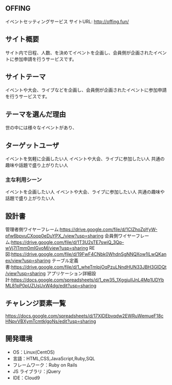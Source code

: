 ## OFFING

イベントセッティングサービス
サイトURL: http://offing.fun/

## サイト概要

サイト内で日程、人数、を決めてイベントを企画し、会員側が企画されたイベントに参加申請を行うサービスです。

## サイトテーマ

イベントや大会、ライブなどを企画し、会員側が企画されたイベントに参加申請を行うサービスです。

## テーマを選んだ理由

世の中には様々なイベントがあり、

## ターゲットユーザ

イベントを気軽に企画したい人
イベントや大会、ライブに参加したい人
共通の趣味や話題で盛り上がりたい人

### 主な利用シーン

イベントを企画したい人
イベントや大会、ライブに参加したい人
共通の趣味や話題で盛り上がりたい人

## 設計書

管理者側ワイヤーフレーム:https://drive.google.com/file/d/1ClZhoZpYyW-pfw6bpvuCXoop0eDuYPX_/view?usp=sharing
会員側ワイヤーフレーム:https://drive.google.com/file/d/1T3U2sTE7swiQ_3Qp-wVj7lTmm0mIGvoM/view?usp=sharing
RE図:https://drive.google.com/file/d/19FwF4CNbk0WhdnSgNNQXow1lLwQKanex/view?usp=sharing
テーブル定義書:https://drive.google.com/file/d/1_wheTmlpjOqPzuLNndHUN33JBH3GIDQt/view?usp=sharing
アプリケーション詳細設計:https://docs.google.com/spreadsheets/d/1_ew35_1XggjuIIJnL4Mp1UDYbML81pP0pUZUsUxW4dg/edit?usp=sharing


## チャレンジ要素一覧

https://docs.google.com/spreadsheets/d/17XIDEbvqdw2EWRuWemueF18cHNpvVBXymTcmtklgoNs/edit?usp=sharing

## 開発環境

- OS：Linux(CentOS)
- 言語：HTML,CSS,JavaScript,Ruby,SQL
- フレームワーク：Ruby on Rails
- JS ライブラリ：jQuery
- IDE：Cloud9
